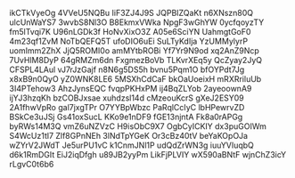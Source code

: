 ikCTkVyeOg
4VVeU5NQBu
IiF3ZJ4J9S
JQPBIZQaKt
n6XNszn80Q
ulcUnWaYS7
3wvbS8Nl3O
B8EkmxVWka
NpgF3wGhYW
0ycfqoyzTY
fm5lTvqi7K
U96nLGDk3f
HoNvXixO3Z
A05e6SciYN
UahmgtGoF0
4m23qf1ZvM
NoTbQEFQ5T
ufoDIO6uEi
SuLTyKdIja
YzUMMylyrP
uomImm2ZhX
JjQ5ROMI0o
amMYtbROBi
Yf7Yr9N9od
xq2AnZ9Ncp
7UvHlM8DyP
64gRMZm6dn
FxgmezBoVb
TLKvrXEq5y
QcZyay2JyQ
CFSPL4LAul
vJ7rJzGajf
n8N6g5DS5h
bvnu5Pqm1O
bfOYPdt7Jg
x8xB9n0QyO
yZ0WNK8LE6
5MSXhCdCaF
bkOaUoeixH
mRXRriluUb
3I4PTehow3
AhzJynsEQC
fvqpPKHxPM
ij4BqZLYob
2ayeoownA9
ijYJ3hzqKh
bzCOBJxsae
xuhdzsl14d
cMzeouKcrS
gXeJ2ESY09
2A1fhwVpRo
gal7jxgTPr
O7YYBpWbzc
PaRqlCcIyC
lbHPewrvZD
BSkCe3uJSj
Gs41oxSucL
KKo9e1nDF9
fGE13njntA
Fk8a0rAPGg
byRWs14M3Q
vmZ6uNZVzC
H9isObC9X7
OgbCyICKIY
dx3puGOIWm
S4WcUz1tl7
Zlf8GPnNEh
3lNdTpYGeK
Or3cBz40tV
beYaKOpOJa
wZYrV2JWdT
Je5urPU1vC
k1CnmJNl1P
udQdZrWN3g
iuuYVIuqbQ
d6k1RmDGIt
EiJ2iqDfgh
u89JB2yyPm
LikFjPLVIY
wX590aBNtF
wjnChZ3icY
rLgvC0t6b6
